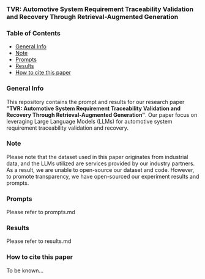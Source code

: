### TVR: Automotive System Requirement Traceability Validation and Recovery Through Retrieval-Augmented Generation

### Table of Contents

- [General Info](#general-info)
- [Note](#note)
- [Prompts](#prompts)
- [Results](#results)
- [How to cite this paper](#how-to-cite-this-paper)




### General Info

This repository contains the prompt and results for our research paper **"TVR: Automotive System Requirement Traceability Validation and Recovery Through Retrieval-Augmented Generation"**. Our paper focus on leveraging Large Language Models (LLMs) for automotive system requirement traceability validation and recovery.

### Note

Please note that the dataset used in this paper originates from industrial data, and the LLMs utilized are services provided by our industry partners. As a result, we are unable to open-source our dataset and code. However, to promote transparency, we have open-sourced our experiment results and prompts.

### Prompts
Please refer to prompts.md

### Results

Please refer to results.md

### How to cite this paper

To be known...

